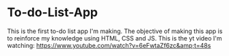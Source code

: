 # To-do-List-App
This is the first to-do list app I'm making. The objective of making this app is to reinforce my knowledge using HTML, CSS and JS. This is the yt video I'm watching: https://www.youtube.com/watch?v=6eFwtaZf6zc&amp;t=48s
